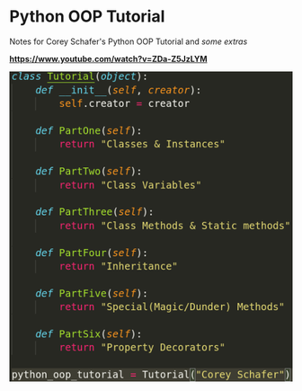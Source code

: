# Python OOP Tutorial
Notes for Corey Schafer's Python OOP Tutorial
and _some extras_

**https://www.youtube.com/watch?v=ZDa-Z5JzLYM**

![Tutortial_Index](index.png)
